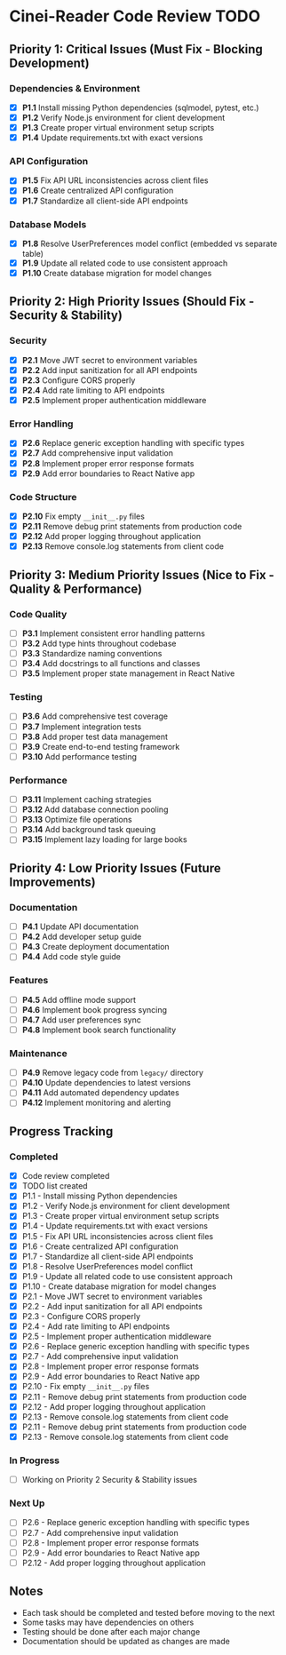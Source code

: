 # Cinei-Reader Code Review TODO

## Priority 1: Critical Issues (Must Fix - Blocking Development)

### Dependencies & Environment
- [x] **P1.1** Install missing Python dependencies (sqlmodel, pytest, etc.)
- [x] **P1.2** Verify Node.js environment for client development
- [x] **P1.3** Create proper virtual environment setup scripts
- [x] **P1.4** Update requirements.txt with exact versions

### API Configuration
- [x] **P1.5** Fix API URL inconsistencies across client files
- [x] **P1.6** Create centralized API configuration
- [x] **P1.7** Standardize all client-side API endpoints

### Database Models
- [x] **P1.8** Resolve UserPreferences model conflict (embedded vs separate table)
- [x] **P1.9** Update all related code to use consistent approach
- [x] **P1.10** Create database migration for model changes

## Priority 2: High Priority Issues (Should Fix - Security & Stability)

### Security
- [x] **P2.1** Move JWT secret to environment variables
- [x] **P2.2** Add input sanitization for all API endpoints
- [x] **P2.3** Configure CORS properly
- [x] **P2.4** Add rate limiting to API endpoints
- [x] **P2.5** Implement proper authentication middleware

### Error Handling
- [x] **P2.6** Replace generic exception handling with specific types
- [x] **P2.7** Add comprehensive input validation
- [x] **P2.8** Implement proper error response formats
- [x] **P2.9** Add error boundaries to React Native app

### Code Structure
- [x] **P2.10** Fix empty `__init__.py` files
- [x] **P2.11** Remove debug print statements from production code
- [x] **P2.12** Add proper logging throughout application
- [x] **P2.13** Remove console.log statements from client code

## Priority 3: Medium Priority Issues (Nice to Fix - Quality & Performance)

### Code Quality
- [ ] **P3.1** Implement consistent error handling patterns
- [ ] **P3.2** Add type hints throughout codebase
- [ ] **P3.3** Standardize naming conventions
- [ ] **P3.4** Add docstrings to all functions and classes
- [ ] **P3.5** Implement proper state management in React Native

### Testing
- [ ] **P3.6** Add comprehensive test coverage
- [ ] **P3.7** Implement integration tests
- [ ] **P3.8** Add proper test data management
- [ ] **P3.9** Create end-to-end testing framework
- [ ] **P3.10** Add performance testing

### Performance
- [ ] **P3.11** Implement caching strategies
- [ ] **P3.12** Add database connection pooling
- [ ] **P3.13** Optimize file operations
- [ ] **P3.14** Add background task queuing
- [ ] **P3.15** Implement lazy loading for large books

## Priority 4: Low Priority Issues (Future Improvements)

### Documentation
- [ ] **P4.1** Update API documentation
- [ ] **P4.2** Add developer setup guide
- [ ] **P4.3** Create deployment documentation
- [ ] **P4.4** Add code style guide

### Features
- [ ] **P4.5** Add offline mode support
- [ ] **P4.6** Implement book progress syncing
- [ ] **P4.7** Add user preferences sync
- [ ] **P4.8** Implement book search functionality

### Maintenance
- [ ] **P4.9** Remove legacy code from `legacy/` directory
- [ ] **P4.10** Update dependencies to latest versions
- [ ] **P4.11** Add automated dependency updates
- [ ] **P4.12** Implement monitoring and alerting

## Progress Tracking

### Completed
- [x] Code review completed
- [x] TODO list created
- [x] P1.1 - Install missing Python dependencies
- [x] P1.2 - Verify Node.js environment for client development
- [x] P1.3 - Create proper virtual environment setup scripts
- [x] P1.4 - Update requirements.txt with exact versions
- [x] P1.5 - Fix API URL inconsistencies across client files
- [x] P1.6 - Create centralized API configuration
- [x] P1.7 - Standardize all client-side API endpoints
- [x] P1.8 - Resolve UserPreferences model conflict
- [x] P1.9 - Update all related code to use consistent approach
- [x] P1.10 - Create database migration for model changes
- [x] P2.1 - Move JWT secret to environment variables
- [x] P2.2 - Add input sanitization for all API endpoints
- [x] P2.3 - Configure CORS properly
- [x] P2.4 - Add rate limiting to API endpoints
- [x] P2.5 - Implement proper authentication middleware
- [x] P2.6 - Replace generic exception handling with specific types
- [x] P2.7 - Add comprehensive input validation
- [x] P2.8 - Implement proper error response formats
- [x] P2.9 - Add error boundaries to React Native app
- [x] P2.10 - Fix empty `__init__.py` files
- [x] P2.11 - Remove debug print statements from production code
- [x] P2.12 - Add proper logging throughout application
- [x] P2.13 - Remove console.log statements from client code
- [x] P2.11 - Remove debug print statements from production code
- [x] P2.13 - Remove console.log statements from client code

### In Progress
- [ ] Working on Priority 2 Security & Stability issues

### Next Up
- [ ] P2.6 - Replace generic exception handling with specific types
- [ ] P2.7 - Add comprehensive input validation
- [ ] P2.8 - Implement proper error response formats
- [ ] P2.9 - Add error boundaries to React Native app
- [ ] P2.12 - Add proper logging throughout application

## Notes
- Each task should be completed and tested before moving to the next
- Some tasks may have dependencies on others
- Testing should be done after each major change
- Documentation should be updated as changes are made
